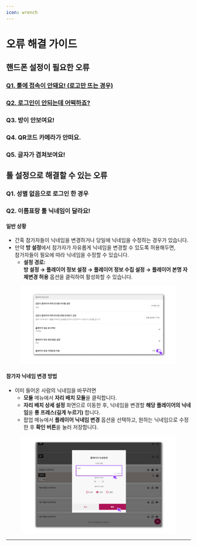 ```yaml
---
icon: wrench
---
```


# 오류 해결 가이드

## 핸드폰 설정이 필요한 오류

### [Q1. 툴에 접속이 안돼요! (로고만 뜨는 경우)](q1..md)



### [Q2. 로그인이 안되는데 어떡하죠?](q2..md)



### Q3. 방이 안보여요!



### Q4. QR코드 카메라가 안떠요.



### Q5. 글자가 겹쳐보여요!



## 툴 설정으로 해결할 수 있는 오류



### Q1. 성별 없음으로 로그인 한 경우



### Q2. 이름표랑 툴 닉네임이 달라요!

#### 일반 상황

* 간혹 참가자들이 닉네임을 변경하거나 당일에 닉네임을 수정하는 경우가 있습니다.
* 만약 **방 설정**에서 참가자가 자유롭게 닉네임을 변경할 수 있도록 허용해두면,\
  참가자들이 필요에 따라 닉네임을 수정할 수 있습니다.
  * **설정 경로:**\
    **방 설정 → 플레이어 정보 설정 → 플레이어 정보 수집 설정 → 플레이어 본명 자체변경 허용** 옵션을 클릭하여 활성화할 수 있습니다.



<figure><img src="../../.gitbook/assets/45 (1).png" alt=""><figcaption></figcaption></figure>

#### 참가자 닉네임 변경 방법

* 이미 들어온 사람의 닉네임을 바꾸려면
  * **모듈** 메뉴에서 **자리 배치 모듈**을 클릭합니다.
  * **자리 배치 상세 설정** 화면으로 이동한 후, 닉네임을 변경할 **해당 플레이어의 닉네임**을 **롱 프레스(길게 누르기)** 합니다.
  * 팝업 메뉴에서 **플레이어 닉네임 변경** 옵션을 선택하고, 원하는 닉네임으로 수정한 후 **확인 버튼**을 눌러 저장합니다.



<figure><img src="../../.gitbook/assets/3241.png" alt=""><figcaption></figcaption></figure>

***







